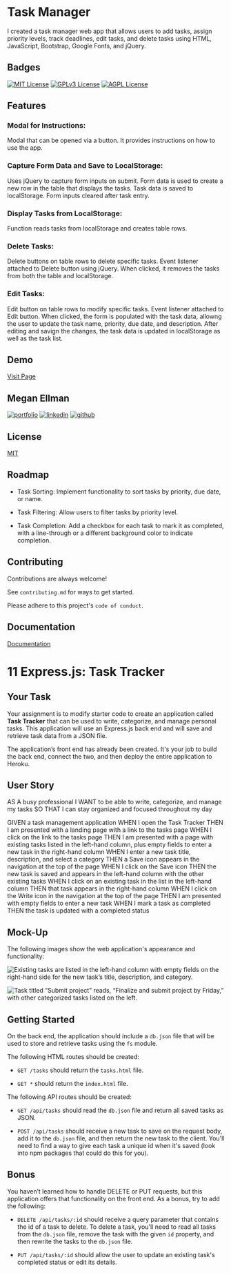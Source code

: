 
# Task Manager

I created a task manager web app that allows users to add tasks, assign priority levels, track deadlines, edit tasks, and delete tasks using HTML, JavaScript, Bootstrap, Google Fonts, and jQuery.

## Badges

[![MIT License](https://img.shields.io/badge/License-MIT-green.svg)](https://choosealicense.com/licenses/mit/)
[![GPLv3 License](https://img.shields.io/badge/License-GPL%20v3-yellow.svg)](https://opensource.org/licenses/)
[![AGPL License](https://img.shields.io/badge/license-AGPL-blue.svg)](http://www.gnu.org/licenses/agpl-3.0)


## Features

### Modal for Instructions: 
Modal that can be opened via a button. It provides instructions on how to use the app.
### Capture Form Data and Save to LocalStorage: 
Uses jQuery to capture form inputs on submit. Form data is used to create a new row in the table that displays the tasks. Task data is saved to localStorage. Form inputs cleared after task entry. 
### Display Tasks from LocalStorage:
Function reads tasks from localStorage and creates table rows.
### Delete Tasks:
Delete buttons on table rows to delete specific tasks. Event listener attached to Delete button using jQuery. When clicked, it removes the tasks from both the table and localStorage. 
### Edit Tasks:
Edit button on table rows to modify specific tasks. Event listener attached to Edit button. When clicked, the form is populated with the task data, allowng the user to update the task name, priority, due date, and description. After editing and savign the changes, the task data is updated in localStorage as well as the task list. 


## Demo

[Visit Page](https://megellman.github.io/task-mananger/)


## Megan Ellman
[![portfolio](https://img.shields.io/badge/my_portfolio-000?style=for-the-badge&logo=ko-fi&logoColor=white)](https://megellman.github.io/portfolio/)
[![linkedin](https://img.shields.io/badge/linkedin-0A66C2?style=for-the-badge&logo=linkedin&logoColor=white)](https://www.linkedin.com/in/megan-ellman/)
[![github](https://img.shields.io/badge/GitHub-%23121011.svg?logo=github&logoColor=white)](https://github.com/megellman)

## License

[MIT](https://choosealicense.com/licenses/mit/)


## Roadmap

- Task Sorting: Implement functionality to sort tasks by priority, due date, or name.

- Task Filtering: Allow users to filter tasks by priority level.

- Task Completion: Add a checkbox for each task to mark it as completed, with a line-through or a different background color to indicate completion.



## Contributing

Contributions are always welcome!

See `contributing.md` for ways to get started.

Please adhere to this project's `code of conduct`.


## Documentation

[Documentation](https://megellman.github.io/task-manager/)

# 11 Express.js: Task Tracker

## Your Task

Your assignment is to modify starter code to create an application called **Task Tracker** that can be used to write, categorize, and manage personal tasks. This application will use an Express.js back end and will save and retrieve task data from a JSON file.

The application’s front end has already been created. It's your job to build the back end, connect the two, and then deploy the entire application to Heroku.


## User Story

AS A busy professional
I WANT to be able to write, categorize, and manage my tasks
SO THAT I can stay organized and focused throughout my day

GIVEN a task management application
WHEN I open the Task Tracker
THEN I am presented with a landing page with a link to the tasks page
WHEN I click on the link to the tasks page
THEN I am presented with a page with existing tasks listed in the left-hand column, plus empty fields to enter a new task in the right-hand column
WHEN I enter a new task title, description, and select a category
THEN a Save icon appears in the navigation at the top of the page
WHEN I click on the Save icon
THEN the new task is saved and appears in the left-hand column with the other existing tasks
WHEN I click on an existing task in the list in the left-hand column
THEN that task appears in the right-hand column
WHEN I click on the Write icon in the navigation at the top of the page
THEN I am presented with empty fields to enter a new task
WHEN I mark a task as completed
THEN the task is updated with a completed status



## Mock-Up

The following images show the web application's appearance and functionality:

![Existing tasks are listed in the left-hand column with empty fields on the right-hand side for the new task’s title, description, and category.](./Assets/task-tracker-demo-01.png)

![Task titled “Submit project” reads, “Finalize and submit project by Friday,” with other categorized tasks listed on the left.](./Assets/task-tracker-demo-02.png)


## Getting Started

On the back end, the application should include a `db.json` file that will be used to store and retrieve tasks using the `fs` module.

The following HTML routes should be created:

* `GET /tasks` should return the `tasks.html` file.

* `GET *` should return the `index.html` file.

The following API routes should be created:

* `GET /api/tasks` should read the `db.json` file and return all saved tasks as JSON.

* `POST /api/tasks` should receive a new task to save on the request body, add it to the `db.json` file, and then return the new task to the client. You'll need to find a way to give each task a unique id when it's saved (look into npm packages that could do this for you).


## Bonus

You haven’t learned how to handle DELETE or PUT requests, but this application offers that functionality on the front end. As a bonus, try to add the following:

* `DELETE /api/tasks/:id` should receive a query parameter that contains the id of a task to delete. To delete a task, you'll need to read all tasks from the `db.json` file, remove the task with the given `id` property, and then rewrite the tasks to the `db.json` file.

* `PUT /api/tasks/:id` should allow the user to update an existing task's completed status or edit its details.

